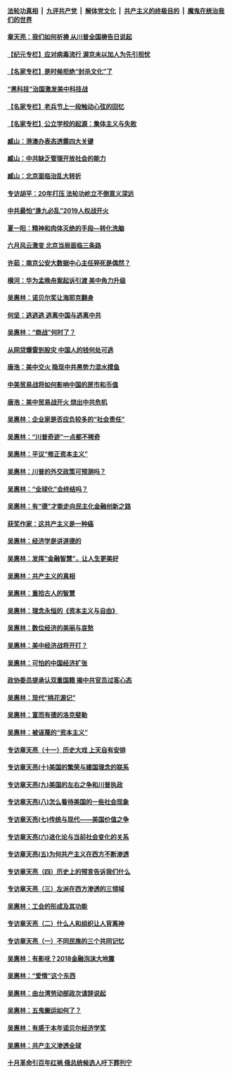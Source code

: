 ####  [法轮功真相](../../../../basic/blob/master/README.md?t=06230802) &nbsp;|&nbsp; [九评共产党](../../../../9ping.md/blob/master/README.md?t=06230802) &nbsp;|&nbsp; [解体党文化](../../../../jtdwh.md/blob/master/README.md?t=06230802)  &nbsp;|&nbsp; [共产主义的终极目的](../../../../gczydzjmd.md/blob/master/README.md?t=06230802) &nbsp;|&nbsp; [魔鬼在统治我们的世界](../../../../mgztzwmdsj.md/blob/master/README.md?t=06230802) 

#### [章天亮：我们如何祈祷 从川普全国祷告日说起](../pages/nsc423/n11944627.md?t=06230802) 

#### [【纪元专栏】应对病毒流行 渥京未以加人为先引担忧](../pages/nsc423/n11875714.md?t=06230802) 

#### [【名家专栏】是时候拒绝“封杀文化”了](../pages/nsc423/n11814093.md?t=06230802) 

#### [“黑科技”治国激发美中科技战](../pages/nsc423/n11638056.md?t=06230802) 

#### [【名家专栏】老兵节上一段触动心弦的回忆](../pages/nsc423/n11646016.md?t=06230802) 

#### [【名家专栏】公立学校的起源：集体主义与失败](../pages/nsc423/n11601833.md?t=06230802) 

#### [臧山：港澳办表态透露四大关键](../pages/nsc423/n11421628.md?t=06230802) 

#### [臧山：中共缺乏管理开放社会的能力](../pages/nsc423/n11407457.md?t=06230802) 

#### [臧山：北京面临治乱大转折](../pages/nsc423/n11406895.md?t=06230802) 

#### [专访胡平：20年打压 法轮功屹立不倒意义深远](../pages/nsc423/n11398800.md?t=06230802) 

#### [中共最怕“逢九必乱”2019人权战开火](../pages/nsc423/n11385248.md?t=06230802) 

#### [夏一阳：精神和肉体灭绝的手段—转化洗脑](../pages/nsc423/n11368250.md?t=06230802) 

#### [六月风云激变 北京当局面临三条路](../pages/nsc423/n11313668.md?t=06230802) 

#### [许茹：南京公安大数据中心主任猝死是偶然？](../pages/nsc423/n11064744.md?t=06230802) 

#### [横河：华为孟晚舟案起诉引渡 美中角力升级](../pages/nsc423/n11027230.md?t=06230802) 

#### [吴惠林：诺贝尔奖让海耶克翻身](../pages/nsc423/n10890049.md?t=06230802) 

#### [何坚：逃逃逃 逃离中国与逃离中共](../pages/nsc423/n10592891.md?t=06230802) 

#### [吴惠林：“商战”何时了？](../pages/nsc423/n10573558.md?t=06230802) 

#### [从网贷爆雷到股灾 中国人的钱何处可逃](../pages/nsc423/n10572800.md?t=06230802) 

#### [唐浩：美中交火 隐现中共黑势力混水摸鱼](../pages/nsc423/n10544040.md?t=06230802) 

#### [中美贸易战将如何影响中国的房市和币值](../pages/nsc423/n10543697.md?t=06230802) 

#### [唐浩：美中贸易战开火 烧出中共危机](../pages/nsc423/n10540126.md?t=06230802) 

#### [吴惠林：企业家是否应负较多的“社会责任”](../pages/nsc423/n10535022.md?t=06230802) 

#### [吴惠林：“川普奇迹”一点都不稀奇](../pages/nsc423/n10512808.md?t=06230802) 

#### [吴惠林：平议“修正资本主义”](../pages/nsc423/n10495724.md?t=06230802) 

#### [吴惠林：川普的外交政策可预测吗？](../pages/nsc423/n10462387.md?t=06230802) 

#### [吴惠林：“全球化”会终结吗？](../pages/nsc423/n10452838.md?t=06230802) 

#### [吴惠林：有“德”才能走向民主化金融创新之路](../pages/nsc423/n10432292.md?t=06230802) 

#### [获奖作家：这共产主义是一种癌](../pages/nsc423/n10431541.md?t=06230802) 

#### [吴惠林：经济学是讲道德的](../pages/nsc423/n10398014.md?t=06230802) 

#### [吴惠林：发挥“金融智慧”，让人生更美好](../pages/nsc423/n10375019.md?t=06230802) 

#### [吴惠林：共产主义的真相](../pages/nsc423/n10351394.md?t=06230802) 

#### [吴惠林：重拾古人的智慧](../pages/nsc423/n10337691.md?t=06230802) 

#### [吴惠林：理念永恒的《资本主义与自由》](../pages/nsc423/n10316274.md?t=06230802) 

#### [吴惠林：数位经济的美丽与哀愁](../pages/nsc423/n10292946.md?t=06230802) 

#### [吴惠林：美中经济战将开打？](../pages/nsc423/n10258825.md?t=06230802) 

#### [吴惠林：可怕的中国经济扩张](../pages/nsc423/n10219147.md?t=06230802) 

#### [政协委员提承认双重国籍 揭中共官员过客心态](../pages/nsc423/n10208809.md?t=06230802) 

#### [吴惠林：现代“桃花源记”](../pages/nsc423/n10185234.md?t=06230802) 

#### [吴惠林：富而有德的洛克斐勒](../pages/nsc423/n10142264.md?t=06230802) 

#### [吴惠林：被诬蔑的“资本主义”](../pages/nsc423/n10124816.md?t=06230802) 

#### [专访章天亮（十一）历史大戏 上天自有安排](../pages/nsc423/n10094905.md?t=06230802) 

#### [专访章天亮(十)美国的繁荣与建国理念的联系](../pages/nsc423/n10094899.md?t=06230802) 

#### [专访章天亮(九)美国的左右之争和川普执政](../pages/nsc423/n10094889.md?t=06230802) 

#### [专访章天亮(八)怎么看待美国的一些社会现象](../pages/nsc423/n10094857.md?t=06230802) 

#### [专访章天亮(七)传统与现代——美国价值之争](../pages/nsc423/n10093140.md?t=06230802) 

#### [专访章天亮(六)进化论与当前社会变化的关系](../pages/nsc423/n10092036.md?t=06230802) 

#### [专访章天亮(五)为何共产主义在西方不断渗透](../pages/nsc423/n10083620.md?t=06230802) 

#### [专访章天亮（四）历史上的预言告诉我们什么](../pages/nsc423/n10083606.md?t=06230802) 

#### [专访章天亮（三）左派在西方渗透的三领域](../pages/nsc423/n10081115.md?t=06230802) 

#### [吴惠林：工会的形成及其功能](../pages/nsc423/n10080633.md?t=06230802) 

#### [专访章天亮（二）什么人和组织让人背离神](../pages/nsc423/n10076637.md?t=06230802) 

#### [专访章天亮（一）不同民族的三个共同记忆](../pages/nsc423/n10074188.md?t=06230802) 

#### [吴惠林：有影呒？2018金融泡沫大地震](../pages/nsc423/n10040534.md?t=06230802) 

#### [吴惠林：“爱情”这个东西](../pages/nsc423/n10019423.md?t=06230802) 

#### [吴惠林：由台湾劳动部政次请辞说起](../pages/nsc423/n9979679.md?t=06230802) 

#### [吴惠林：五鬼搬运如何了？](../pages/nsc423/n9925338.md?t=06230802) 

#### [吴惠林：有感于本年诺贝尔经济学奖](../pages/nsc423/n9871883.md?t=06230802) 

#### [吴惠林：共产主义渗透全球](../pages/nsc423/n9812748.md?t=06230802) 

#### [十月革命引百年红祸 俄总统候选人吁下葬列宁](../pages/nsc423/n9810182.md?t=06230802) 

